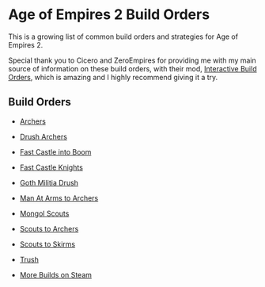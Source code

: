 # Age of Empires 2 Build Orders

This is a growing list of common build orders and strategies for Age of Empires 2. 

Special thank you to Cicero and ZeroEmpires for providing me with my main source of information on these build orders, with their mod, [Interactive Build Orders](https://www.ageofempires.com/mods/details/2359), which is amazing and I highly recommend giving it a try.

## Build Orders

 - [Archers](Archers.md)
 - [Drush Archers](DrushArchers.md)
 - [Fast Castle into Boom](FastCastleBoom.md)
 - [Fast Castle Knights](FastCastleKnights.md)
 - [Goth Militia Drush](GothMilitiaDrush.md)
 - [Man At Arms to Archers](ManAtArmsArchers.md)
 - [Mongol Scouts](MongolScouts.md)
 - [Scouts to Archers](ScoutsArchers.md)
 - [Scouts to Skirms](ScoutsSkirms.md)
 - [Trush](Trush.md)

 - [More Builds on Steam](https://steamcommunity.com/sharedfiles/filedetails/?id=1489568470)

